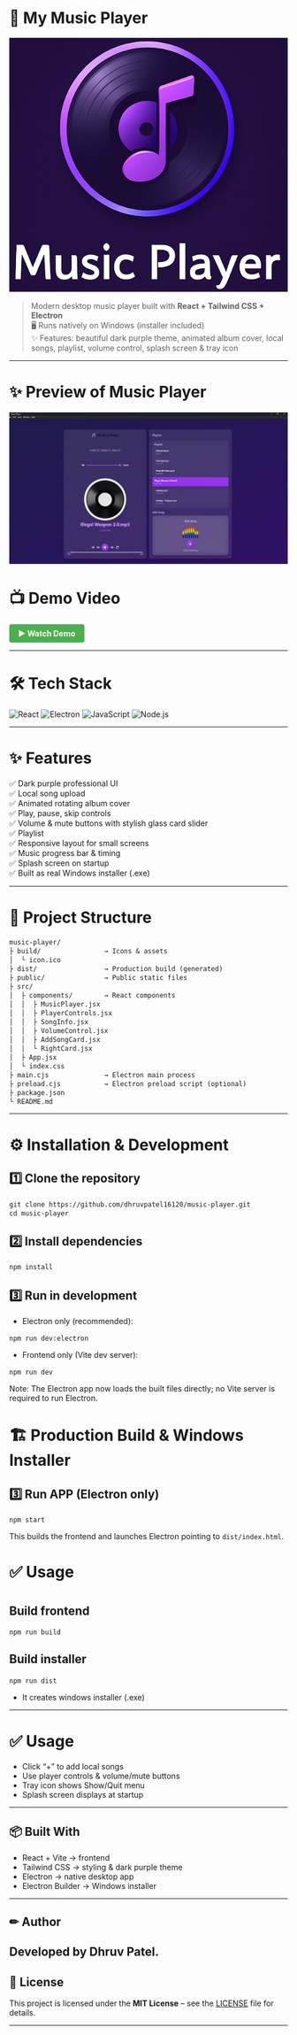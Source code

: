 # 🎵 My Music Player
![logo](public/logo.png)
> Modern desktop music player built with **React + Tailwind CSS + Electron**  
> 🖥 Runs natively on Windows (installer included)  
> ✨ Features: beautiful dark purple theme, animated album cover, local songs, playlist, volume control, splash screen & tray icon
---
# ✨ Preview of Music Player
![Preview](preview/preview.png)

# 📺 Demo Video
<a href="https://youtu.be/aVgJQXRL1b0?si=iLKWgvBApGDmjbZ7" target="_blank" style="
  display:inline-block;
  padding:8px 16px;
  background:#4CAF50;
  color:white;
  border-radius:4px;
  text-decoration:none;
  font-weight:bold;">
  ▶️ Watch Demo
</a>

---
# 🛠 **Tech Stack**
<p>
  <img src="https://cdn.jsdelivr.net/gh/devicons/devicon/icons/react/react-original.svg" height="40" alt="React" />
  <img src="https://cdn.jsdelivr.net/gh/devicons/devicon/icons/electron/electron-original.svg" height="40" alt="Electron" />
  <img src="https://cdn.jsdelivr.net/gh/devicons/devicon/icons/javascript/javascript-original.svg" height="40" alt="JavaScript" />
  <img src="https://cdn.jsdelivr.net/gh/devicons/devicon/icons/nodejs/nodejs-original.svg" height="40" alt="Node.js" />
</p>

---

# ✨ Features
✅ Dark purple professional UI  
✅ Local song upload   
✅ Animated rotating album cover  
✅ Play, pause, skip controls  
✅ Volume & mute buttons with stylish glass card slider    
✅ Playlist  
✅ Responsive layout for small screens  
✅ Music progress bar & timing  
✅ Splash screen on startup  
✅ Built as real Windows installer (.exe)  

---

# 📂 Project Structure

```plaintext
music-player/
├ build/                → Icons & assets
│  └ icon.ico
├ dist/                 → Production build (generated)
├ public/               → Public static files
├ src/
│  ├ components/        → React components
│  │  ├ MusicPlayer.jsx
│  │  ├ PlayerControls.jsx
│  │  ├ SongInfo.jsx
│  │  ├ VolumeControl.jsx
│  │  ├ AddSongCard.jsx
│  │  └ RightCard.jsx
│  ├ App.jsx
│  └ index.css
├ main.cjs              → Electron main process
├ preload.cjs           → Electron preload script (optional)
├ package.json
└ README.md
```
---

# ⚙ Installation & Development
## 1️⃣ Clone the repository
```
git clone https://github.com/dhruvpatel16120/music-player.git
cd music-player
```
## 2️⃣ Install dependencies
```
npm install
```

## 3️⃣ Run in development

- Electron only (recommended):
```
npm run dev:electron
```

- Frontend only (Vite dev server):
```
npm run dev
```
Note: The Electron app now loads the built files directly; no Vite server is required to run Electron.
  
# 🏗 Production Build & Windows Installer

## 3️⃣ Run APP (Electron only)

```
npm start
```
This builds the frontend and launches Electron pointing to `dist/index.html`.
# ✅ Usage
#

## Build frontend
```
npm run build
```

## Build installer
```
npm run dist
```
+ It creates windows installer (.exe)
---

# ✅ Usage
+ Click “+” to add local songs 
+ Use player controls & volume/mute buttons
+ Tray icon shows Show/Quit menu
+ Splash screen displays at startup

---

## 📦 Built With

+ React + Vite → frontend
+ Tailwind CSS → styling & dark purple theme
+ Electron → native desktop app
+ Electron Builder → Windows installer

---

## ✏ Author
Developed by Dhruv Patel.
---

## 📄 License

This project is licensed under the **MIT License** – see the [LICENSE](LICENSE) file for details.

---